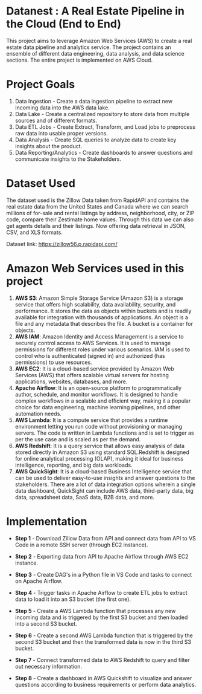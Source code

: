 # Datanest : A Real Estate Pipeline in the Cloud (End to End)
This project aims to leverage Amazon Web Services (AWS) to create a real estate data pipeline and analytics service. The project contains an ensemble of different data engineering, data analysis, and data science sections. The entire project is implemented on AWS Cloud.

# Project Goals
1. Data Ingestion - Create a data ingestion pipeline to extract new incoming data into the AWS data lake.
2. Data Lake - Create a centralized repository to store data from multiple sources and of different formats.
3. Data ETL Jobs - Create Extract, Transform, and Load jobs to preprocess raw data into usable proper versions.
4. Data Analysis - Create SQL queries to analyze data to create key insights about the product.
5. Data Reporting/Analytics - Create dashboards to answer questions and communicate insights to the Stakeholders.

# Dataset Used 
The dataset used is the Zillow Data taken from RapidAPI and contains the real estate data from the United States and Canada where we can search millions of for-sale and rental listings by address, neighborhood, city, or ZIP code, compare their Zestimate home values. Through this data we can also get agents details and their listings. Now offering data retrieval in JSON, CSV, and XLS formats.

Dataset link: https://zillow56.p.rapidapi.com/

# Amazon Web Services used in this project
1. **AWS S3**: Amazon Simple Storage Service (Amazon S3) is a storage service that offers high scalability, data availability, security, and performance. It stores the data as objects within buckets and is readily available for integration with thousands of applications. An object is a file and any metadata that describes the file. A bucket is a container for objects. <br />
2. **AWS IAM**: Amazon Identity and Access Management is a service to securely control access to AWS Services. It is used to manage permissions for different roles under various scenarios. IAM is used to control who is authenticated (signed in) and authorized (has permissions) to use resources.<br />
3. **AWS EC2**: It is a cloud-based service provided by Amazon Web Services (AWS) that offers scalable virtual servers for hosting applications, websites, databases, and more.<br />
4. **Apache Airflow**: It is an open-source platform to programmatically author, schedule, and monitor workflows. It is designed to handle complex workflows in a scalable and efficient way, making it a popular choice for data engineering, machine learning pipelines, and other automation needs.<br />
5. **AWS Lambda**: It is a compute service that provides a runtime environment letting you run code without provisioning or managing servers. The code is written in Lambda functions and is set to trigger as per the use case and is scaled as per the demand.<br />
6. **AWS Redshift**: It is a query service that allows easy analysis of data stored directly in Amazon S3 using standard SQL.Redshift is designed for online analytical processing (OLAP), making it ideal for business intelligence, reporting, and big data workloads.
7. **AWS QuickSight**: It is a cloud-based Business Intelligence service that can be used to deliver easy-to-use insights and answer questions to the stakeholders. There are a lot of data integration options wherein a single data dashboard, QuickSight can include AWS data, third-party data, big data, spreadsheet data, SaaS data, B2B data, and more.

# Implementation

* **Step 1** - Download Zillow Data from API and connect data from API to VS Code in a remote SSH server (through EC2 instance).

* **Step 2** - Exporting data from API to Apache Airflow through AWS EC2 instance.

* **Step 3** - Create DAG's in a Python file in VS Code and tasks to connect on Apache Airflow.
  
* **Step 4** - Trigger tasks in Apache Airflow to create ETL jobs to extract data to load it into an S3 bucket (the first one).
 
* **Step 5** - Create a AWS Lambda function that processes any new incoming data and is triggered by the first S3 bucket and then loaded into a second S3 bucket.
  
* **Step 6** - Create a second AWS Lambda function that is triggered by the second S3 bucket and then the transformed data is now in the third S3 bucket.

* **Step 7** - Connect transformed data to AWS Redshift to query and filter out necessary information.
  
* **Step 8** - Create a dashboard in AWS Quickshift to visualize and answer questions according to business requirements or perform data analytics.
